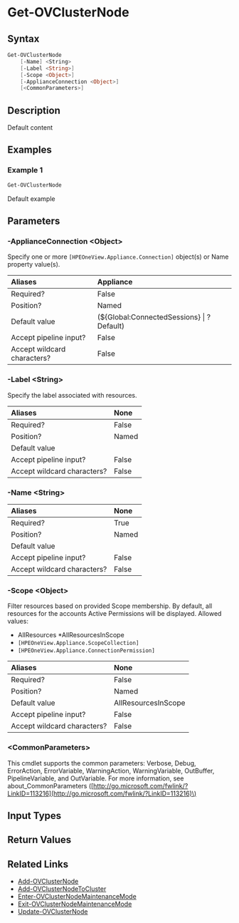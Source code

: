 ﻿---
description: Default content
---

# Get-OVClusterNode

## Syntax

```powershell
Get-OVClusterNode
    [-Name] <String>
    [-Label <String>]
    [-Scope <Object>]
    [-ApplianceConnection <Object>]
    [<CommonParameters>]
```

## Description

Default content

## Examples

###  Example 1 

```powershell
Get-OVClusterNode
```

Default example

## Parameters

### -ApplianceConnection &lt;Object&gt;

Specify one or more `[HPEOneView.Appliance.Connection]` object(s) or Name property value(s).

| Aliases | Appliance |
| :--- | :--- |
| Required? | False |
| Position? | Named |
| Default value | (${Global:ConnectedSessions} &vert; ? Default) |
| Accept pipeline input? | False |
| Accept wildcard characters? | False |

### -Label &lt;String&gt;

Specify the label associated with resources.

| Aliases | None |
| :--- | :--- |
| Required? | False |
| Position? | Named |
| Default value |  |
| Accept pipeline input? | False |
| Accept wildcard characters? | False |

### -Name &lt;String&gt;



| Aliases | None |
| :--- | :--- |
| Required? | True |
| Position? | Named |
| Default value |  |
| Accept pipeline input? | False |
| Accept wildcard characters? | False |

### -Scope &lt;Object&gt;

Filter resources based on provided Scope membership.  By default, all resources for the accounts Active Permissions will be displayed.  Allowed values:

* AllResources
    *AllResourcesInScope
* `[HPEOneView.Appliance.ScopeCollection]`
* `[HPEOneView.Appliance.ConnectionPermission]`

| Aliases | None |
| :--- | :--- |
| Required? | False |
| Position? | Named |
| Default value | AllResourcesInScope |
| Accept pipeline input? | False |
| Accept wildcard characters? | False |

### &lt;CommonParameters&gt;

This cmdlet supports the common parameters: Verbose, Debug, ErrorAction, ErrorVariable, WarningAction, WarningVariable, OutBuffer, PipelineVariable, and OutVariable. For more information, see about\_CommonParameters \([http://go.microsoft.com/fwlink/?LinkID=113216](http://go.microsoft.com/fwlink/?LinkID=113216)\)

## Input Types

## Return Values

## Related Links

* [Add-OVClusterNode](add-ovclusternode.md)
* [Add-OVClusterNodeToCluster](add-ovclusternodetocluster.md)
* [Enter-OVClusterNodeMaintenanceMode](enter-ovclusternodemaintenancemode.md)
* [Exit-OVClusterNodeMaintenanceMode](exit-ovclusternodemaintenancemode.md)
* [Update-OVClusterNode](update-ovclusternode.md)
